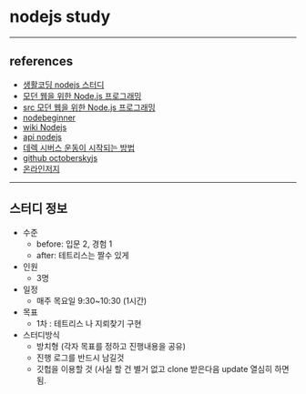 # nodejs study
---
## references
* [생활코딩 nodejs 스터디](https://github.com/netpyoung/study.nodejs)
* [모던 웹을 위한 Node.js 프로그래밍](http://www.hanb.co.kr/book/look.html?isbn=978-89-7914-888-6)
* [src 모던 웹을 위한 Node.js 프로그래밍](https://github.com/rintiantta/hanbit.modern.node)
* [nodebeginner](http://www.nodebeginner.org/)
* [wiki Nodejs](http://en.wikipedia.org/wiki/Nodejs)
* [api nodejs](http://nodejs.org/docs/latest/api/)
* [데렉 시버스 운동이 시작되는 방법](http://www.ted.com/talks/lang/ko/derek_sivers_how_to_start_a_movement.html)
* [github octoberskyjs](https://github.com/octoberskyjs/home)
* [온라인저지](https://www.acmicpc.net/)

---
## 스터디 정보

* 수준
	* before: 입문 2, 경험 1
	* after: 테트리스는 짤수 있게
* 인원
	* 3명
* 일정
	*  매주 목요일 9:30~10:30 (1시간)
* 목표
	* 1차 : 테트리스 나 지뢰찾기 구현
* 스터디방식
	* 방치형 (각자 목표를 정하고 진행내용을 공유)
	* 진행 로그를 반드시 남길것
	* 깃헙을 이용할 것 (사실 할 건 별거 없고 clone 받은다음 update 열심히 하면 됨.



